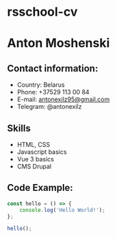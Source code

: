 # rsschool-cv

# Anton Moshenski

## Contact information:

- Country: Belarus
- Phone: +37529 113 00 84
- E-mail: antonexilz95@gmail.com
- Telegram: @antonexilz

## Skills

- HTML, CSS
- Javascript basics
- Vue 3 basics
- CMS Drupal

## Code Example:

```javascript
const hello = () => {
	console.log('Hello World!');
};

hello();
```
